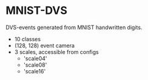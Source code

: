 # MNIST-DVS

DVS-events generated from MNIST handwritten digits.

- 10 classes
- (128, 128) event camera
- 3 scales, accessible from configs
  - 'scale04'
  - 'scale08'
  - 'scale16'
